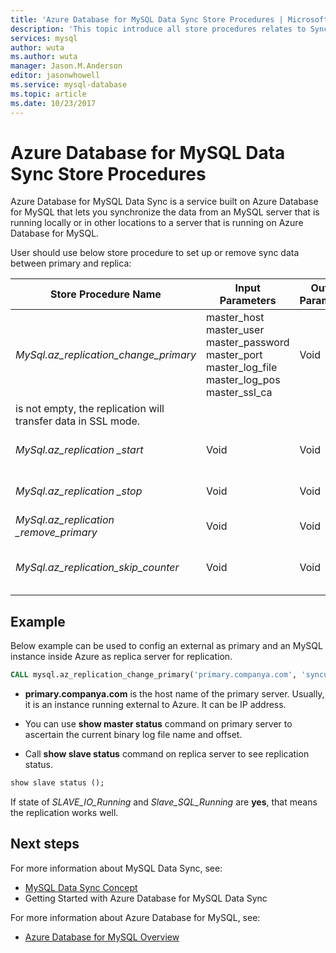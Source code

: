 ```yaml
---
title: 'Azure Database for MySQL Data Sync Store Procedures | Microsoft Docs'
description: 'This topic introduce all store procedures relates to Sync Data.'
services: mysql
author: wuta
ms.author: wuta
manager: Jason.M.Anderson
editor: jasonwhowell
ms.service: mysql-database
ms.topic: article
ms.date: 10/23/2017
---
```

# Azure Database for MySQL Data Sync Store Procedures
Azure Database for MySQL Data Sync is a service built on Azure Database for MySQL that lets you synchronize the data from an MySQL server that is running locally or in other locations to a server that is running on Azure Database for MySQL.

User should use below store procedure to set up or remove sync data between primary and replica:

|**Store Procedure Name**|**Input Parameters**|**Output Parameters**|**Usage Note**|
|-----|-----|-----|-----|
|*MySql.az_replication_change_primary*|master_host  master_user  master_password  master_port  master_log_file  master_log_pos  master_ssl_ca|Void|If parameter *master_ssl_ca* is 0, it replicas without SSL. If it  
is not empty, the replication will transfer data in SSL mode.|
|*MySql.az_replication _start*|Void|Void|Starts both IO-Tread and SQL Thread.|
|*MySql.az_replication _stop*|Void|Void|Stops both IO-Tread and SQL Thread.|
|*MySql.az_replication _remove_primary*|Void|Void||
|*MySql.az_replication_skip_counter*|Void|Void|Skips one replication error for one time.|

## Example
Below example can be used to config an external as primary and an MySQL instance inside Azure as replica server for replication.

```sql
CALL mysql.az_replication_change_primary('primary.companya.com', 'syncuser', 'yourpassowrd', 3306, 'mysql-bin.000002', 120, '');
```
 
- **primary.companya.com** is the host name of the primary server. Usually, it is an instance running external to Azure. It can be IP address.

- You can use **show master status** command on primary server to ascertain the current binary log file name and offset.

- Call **show slave status** command on replica server to see replication status.  

```sql
show slave status ();
```

If state of *SLAVE_IO_Running* and *Slave_SQL_Running* are **yes**, that means the replication works well.

## Next steps 
For more information about MySQL Data Sync, see:
- [MySQL Data Sync Concept](./concepts-sync-data.md)
- Getting Started with Azure Database for MySQL Data Sync

For more information about Azure Database for MySQL, see:
- [Azure Database for MySQL Overview](./overview.md)